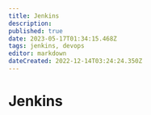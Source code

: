 ```yaml
---
title: Jenkins
description: 
published: true
date: 2023-05-17T01:34:15.468Z
tags: jenkins, devops
editor: markdown
dateCreated: 2022-12-14T03:24:24.350Z
---
```


# Jenkins
